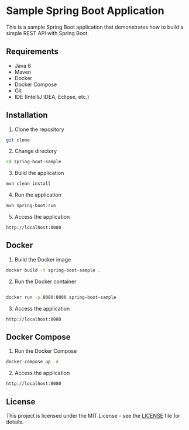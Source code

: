 # Sample Spring Boot Application
This is a sample Spring Boot application that demonstrates how to build a simple REST API with Spring Boot.

## Requirements
- Java 8
- Maven
- Docker
- Docker Compose
- Git
- IDE (IntelliJ IDEA, Eclipse, etc.)

## Installation
1. Clone the repository
```bash
git clone
```

2. Change directory
```bash
cd spring-boot-sample
```

3. Build the application
```bash
mvn clean install
```

4. Run the application
```bash
mvn spring-boot:run
```

5. Access the application
```
http://localhost:8080
```

## Docker
1. Build the Docker image
```bash
docker build -t spring-boot-sample .
```

2. Run the Docker container
```bash

docker run -p 8080:8080 spring-boot-sample
```

3. Access the application
```
http://localhost:8080
```

## Docker Compose
1. Run the Docker Compose
```bash
docker-compose up -d
```

2. Access the application
```
http://localhost:8080
```

## License

This project is licensed under the MIT License - see the [LICENSE](LICENSE) file for details.
```